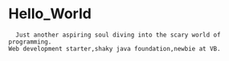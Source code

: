# Hello_World
    
      Just another aspiring soul diving into the scary world of programming.
    Web development starter,shaky java foundation,newbie at VB. 
